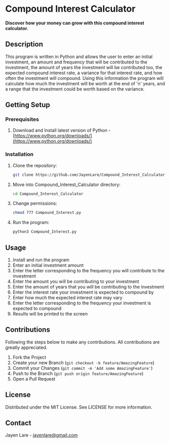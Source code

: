 # Compound Interest Calculator
**Discover how your money can grow with this compound interest calculator.**

## Description
This program is written in Python and allows the user to enter an initial investment, an amount and frequency that will be contributed to the investment, the amount of years the investment will be contributed too, the expected compound interest rate, a variance for that interest rate, and how often the investment will compound. Using this information the program will calculate how much the investment will be worth at the end of 'n' years, and a range that the investment could be worth based on the variance.

## Getting Setup
### Prerequisites
1. Download and Install latest version of Python - [https://www.python.org/downloads/](https://www.python.org/downloads/)
### Installation
1. Clone the repository:
    ```sh
   git clone https://github.com/JayenLare/Compound_Interest_Calculator.git
   ```
2. Move into Compound_Interest_Calculator directory:
    ```sh
    cd Compound_Interest_Calculator
    ```
3. Change permissions:
    ```sh
    chmod 777 Compound_Interest.py
    ```
4. Run the program:
    ```sh
    python3 Compound_Interest.py
    ```
 
## Usage
1. Install and run the program
2. Enter an initial investment amount
3. Enter the letter corresponding to the frequency you will contribute to the investment
4. Enter the amount you will be contributing to your investment
5. Enter the amount of years that you will be contributing to the investment
6. Enter the interest rate your investment is expected to compound by
7. Enter how much the expected interest rate may vary
8. Enter the letter corresponding to the frequency your investment is expected to compound
9. Results will be printed to the screen
    
## Contributions
Following the steps below to make any contributions. All contributions are greatly appreciated.
1. Fork the Project
2. Create your new Branch (`git checkout -b feature/AmazingFeature`)
3. Commit your Changes (`git commit -m 'Add some AmazingFeature'`)
4. Push to the Branch (`git push origin feature/AmazingFeature`)
5. Open a Pull Request

## License
Distributed under the MIT License. See LICENSE for more information.

## Contact
Jayen Lare - jayenlare@gmail.com
